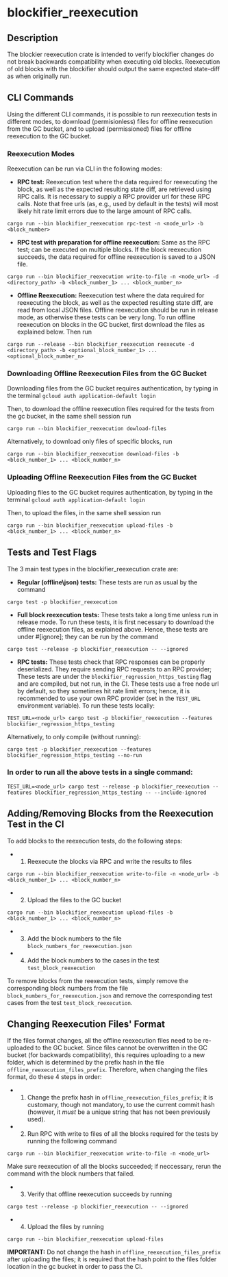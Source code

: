 # blockifier_reexecution

## Description

The blockier reexecution crate is intended to verify blockifier changes do not break backwards compatibility when executing old blocks. Reexecution of old blocks with the blockifier should output the same expected state-diff as when originally run.

## CLI Commands
Using the different CLI commands, it is possible to run reexecution tests in different modes, to download (permisionless) files for offline reexecution from the GC bucket, and to upload (permissioned) files for offline reexecution to the GC bucket.

### Reexecution Modes

Reexecution can be run via CLI in the following modes: 

- **RPC test:**
Reexecution test where the data required for reexecuting the block, as well as the expected resulting state diff, are retrieved using RPC calls. It is necessary to supply a RPC provider url for these RPC calls. Note that free urls (as, e.g., used by default in the tests) will most likely hit rate limit errors due to the large amount of RPC calls. 
```
cargo run --bin blockifier_reexecution rpc-test -n <node_url> -b <block_number>
```

- **RPC test with preparation for offline reexecution:**
Same as the RPC test; can be executed on multiple blocks. If the block reexecution succeeds, the data required for offline reexecution is saved to a JSON file.
```
cargo run --bin blockifier_reexecution write-to-file -n <node_url> -d <directory_path> -b <block_number_1> ... <block_number_n>
```

- **Offline Reexecution:**
Reexecution test where the data required for reexecuting the block, as well as the expected resulting state diff, are read from local JSON files. Offline reexecution should be run in release mode, as otherwise these tests can be very long. To run offline reexecution on blocks in the GC bucket, first download the files as explained below. Then run
```
cargo run --release --bin blockifier_reexecution reexecute -d <directory_path> -b <optional_block_number_1> ... <optional_block_number_n>
```

### Downloading Offline Reexecution Files from the GC Bucket
Downloading files from the GC bucket requires authentication, by typing in the terminal
`gcloud auth application-default login`

Then, to download the offline reexecution files required for the tests from the gc bucket, in the same shell session run
```
cargo run --bin blockifier_reexecution dowload-files
```
Alternatively, to download only files of specific blocks, run
```
cargo run --bin blockifier_reexecution download-files -b <block_number_1> ... <block_number_n>
```

### Uploading Offline Reexecution Files from the GC Bucket
Uploading files to the GC bucket requires authentication, by typing in the terminal
`gcloud auth application-default login`

Then, to upload the files, in the same shell session run
```
cargo run --bin blockifier_reexecution upload-files -b <block_number_1> ... <block_number_n>
```

## Tests and Test Flags

The 3 main test types in the blockifier_reexecution crate are:

- **Regular (offline\json) tests:** These tests are run as usual by the command
```
cargo test -p blockifier_reexecution
```

- **Full block reexecution tests:** These tests take a long time unless run in release mode. To run these tests, it is first necessary to download the offline reexecution files, as explained above. Hence, these tests are under #[ignore]; they can be run by the command
```
cargo test --release -p blockifier_reexecution -- --ignored
```

- **RPC tests:** These tests check that RPC responses can be properly deserialized. They require sending RPC requests to an RPC provider; These tests are under the `blockifier_regression_https_testing` flag and are compiled, but not run, in the CI.
These tests use a free node url by default, so they sometimes hit rate limit errors; hence, it is recommended to use your own RPC provider (set in the `TEST_URL` environment variable).
To run these tests locally:
```
TEST_URL=<node_url> cargo test -p blockifier_reexecution --features blockifier_regression_https_testing
```
Alternatively, to only compile (without running):
```
cargo test -p blockifier_reexecution --features blockifier_regression_https_testing --no-run
```

### In order to run all the above tests in a single command:
```
TEST_URL=<node_url> cargo test --release -p blockifier_reexecution --features blockifier_regression_https_testing -- --include-ignored
```

## Adding/Removing Blocks from the Reexecution Test in the CI

To add blocks to the reexecution tests, do the following steps:

- 1. Reexecute the blocks via RPC and write the results to files
```
cargo run --bin blockifier_reexecution write-to-file -n <node_url> -b <block_number_1> ... <block_number_n>
```

- 2. Upload the files to the GC bucket
```
cargo run --bin blockifier_reexecution upload-files -b <block_number_1> ... <block_number_n>
```

- 3. Add the block numbers to the file `block_numbers_for_reexecution.json`

- 4. Add the block numbers to the cases in the test `test_block_reexecution`

To remove blocks from the reexecution tests, simply remove the corresponding block numbers from the file `block_numbers_for_reexecution.json` and remove the corresponding test cases from the test `test_block_reexecution`.

## Changing Reexecution Files' Format
If the files format changes, all the offline reexecution files need to be re-uploaded to the GC bucket. Since files cannot be overwritten in the GC bucket (for backwards compatibility), this requires uploading to a new folder, which is determined by the prefix hash in the file `offline_reexecution_files_prefix`. 
Therefore, when changing the files format, do these 4 steps in order:

- 1. Change the prefix hash in `offline_reexecution_files_prefix`; it is customary, though not mandatory, to use the current commit hash (however, it *must* be a unique string that has not been previously used).

- 2. Run RPC with write to files of all the blocks required for the tests by running the following command
```
cargo run --bin blockifier_reexecution write-to-file -n <node_url>
```
Make sure reexecution of all the blocks succeeded; if neccessary, rerun the command with the block numbers that failed.

- 3. Verify that offline reexecution succeeds by running
```
cargo test --release -p blockifier_reexecution -- --ignored
```

- 4. Upload the files by running
```
cargo run --bin blockifier_reexecution upload-files
```
**IMPORTANT:** Do not change the hash in `offline_reexecution_files_prefix` after uploading the files; it is required that the hash point to the files folder location in the gc bucket in order to pass the CI.

